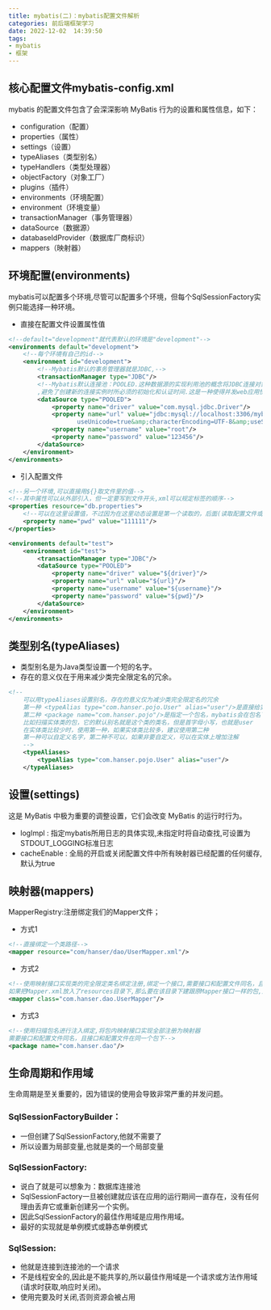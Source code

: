 ```yaml
---
title: mybatis(二)：mybatis配置文件解析
categories: 前后端框架学习
date: 2022-12-02  14:39:50
tags: 
- mybatis
- 框架
---
```


## 核心配置文件mybatis-config.xml   

mybatis 的配置文件包含了会深深影响 MyBatis 行为的设置和属性信息，如下：

- configuration（配置）
- properties（属性）
- settings（设置）
- typeAliases（类型别名）
- typeHandlers（类型处理器）
- objectFactory（对象工厂）
- plugins（插件）
- environments（环境配置）
- environment（环境变量）
- transactionManager（事务管理器）
- dataSource（数据源）
- databaseIdProvider（数据库厂商标识）
- mappers（映射器）

## 环境配置(environments) 

mybatis可以配置多个环境,尽管可以配置多个环境，但每个SqlSessionFactory实例只能选择一种环境。

- 直接在配置文件设置属性值

```xml
<!--default="development"就代表默认的环境是"development"-->
<environments default="development">
    <!--每个环境有自己的id-->
    <environment id="development">
        <!--Mybatis默认的事务管理器就是JDBC,-->
        <transactionManager type="JDBC"/>
        <!--Mybatis默认连接池：POOLED.这种数据源的实现利用池的概念将JDBC连接对象组织起来
        ,避免了创建新的连接实例时所必须的初始化和认证时间.这是一种使得并发web应用快速响应请求的流行处理方式-->
        <dataSource type="POOLED">
            <property name="driver" value="com.mysql.jdbc.Driver"/>
            <property name="url" value="jdbc:mysql://localhost:3306/mybatis?
                   useUnicode=true&amp;characterEncoding=UTF-8&amp;useSSL=false"/>
            <property name="username" value="root"/>
            <property name="password" value="123456"/>
        </dataSource>
    </environment>
</environments>
```
- 引入配置文件
```xml
<!--另一个环境,可以直接用${}取文件里的值-->
<!--其中属性可以从外部引入，但一定要写到文件开头,xml可以规定标签的顺序-->
<properties resource="db.properties">
    <!--可以在这里设置值，不过因为在这里动态设置是第一个读取的，后面(读取配置文件或者在property中设置)的如果有同名的属性值，会覆盖掉这里的记录-->
    <property name="pwd" value="111111"/>
</properties>

<environments default="test">
    <environment id="test">
        <transactionManager type="JDBC"/>
        <dataSource type="POOLED">
            <property name="driver" value="${driver}"/>
            <property name="url" value="${url}"/>
            <property name="username" value="${username}"/>
            <property name="password" value="${pwd}"/>
        </dataSource>
    </environment>
</environments>
```
## 类型别名(typeAliases)

- 类型别名是为Java类型设置一个短的名字。
- 存在的意义仅在于用来减少类完全限定名的冗余。
```xml
<!--
    可以用typeAliases设置别名，存在的意义仅为减少类完全限定名的冗余
    第一种 <typeAlias type="com.hanser.pojo.User" alias="user"/>是直接给实体类起别名，以后使用直接用设置的alias即可
    第二种 <package name="com.hanser.pojo"/>是指定一个包名，mybatis会在包名下搜索需要的JavaBean
    比如扫描实体类的包，它的默认别名就是这个类的类名，但是首字母小写，也就是user
    在实体类比较少时，使用第一种，如果实体类比较多，建议使用第二种
    第一种可以自定义名字，第二种不可以，如果非要自定义，可以在实体上增加注解
    -->
    <typeAliases>
        <typeAlias type="com.hanser.pojo.User" alias="user"/>
    </typeAliases>
```
## 设置(settings)

这是 MyBatis 中极为重要的调整设置，它们会改变 MyBatis 的运行时行为。

- logImpl : 指定mybatis所用日志的具体实现,未指定时将自动查找,可设置为STDOUT_LOGGING标准日志
- cacheEnable : 全局的开启或关闭配置文件中所有映射器已经配置的任何缓存,默认为true

## 映射器(mappers)

MapperRegistry:注册绑定我们的Mapper文件；

- 方式1

```xml
<!--直接绑定一个类路径-->
<mapper resource="com/hanser/dao/UserMapper.xml"/>
```
- 方式2
```xml
<!--使用映射接口实现类的完全限定类名绑定注册,绑定一个接口,需要接口和配置文件同名，且接口和配置文件在同一个包下
如果把Mapper.xml放入了resources目录下,那么要在该目录下建跟原Mapper接口一样的包,这样编译后才会整合到一个包下-->
<mapper class="com.hanser.dao.UserMapper"/>
```
- 方式3
```xml
<!--使用扫描包名进行注入绑定,将包内映射接口实现全部注册为映射器
需要接口和配置文件同名，且接口和配置文件在同一个包下-->
<package name="com.hanser.dao"/>
```
## 生命周期和作用域

生命周期是至关重要的，因为错误的使用会导致非常严重的并发问题。

### SqlSessionFactoryBuilder：

- 一但创建了SqlSessionFactory,他就不需要了
- 所以设置为局部变量,也就是类的一个局部变量

### SqlSessionFactory:

- 说白了就是可以想象为：数据库连接池
- SqlSessionFactory一旦被创建就应该在应用的运行期间一直存在，没有任何理由丢弃它或重新创建另一个实例。
- 因此SqlSessionFactory的最佳作用域是应用作用域。
- 最好的实现就是单例模式或静态单例模式

### SqlSession:

- 他就是连接到连接池的一个请求
- 不是线程安全的,因此是不能共享的,所以最佳作用域是一个请求或方法作用域(请求时获取,响应时关闭)。
- 使用完要及时关闭,否则资源会被占用